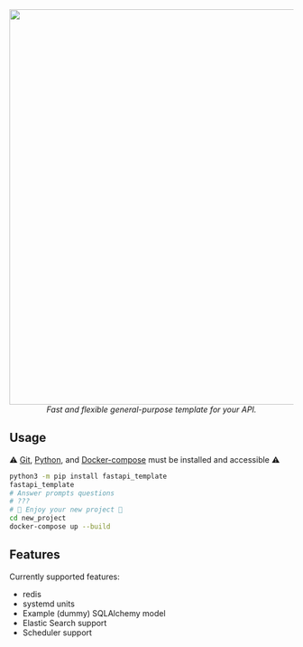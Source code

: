 <div align="center">
<img src="images/logo.png" width=700>
<div><i>Fast and flexible general-purpose template for your API.</i></div>
</div>

## Usage
⚠️ [Git](https://git-scm.com/downloads), [Python](https://www.python.org/), and [Docker-compose](https://docs.docker.com/compose/install/) must be installed and accessible ⚠️

```bash
python3 -m pip install fastapi_template
fastapi_template
# Answer prompts questions
# ???
# 🍪 Enjoy your new project 🍪
cd new_project
docker-compose up --build
```

## Features
Currently supported features:
- redis
- systemd units
- Example (dummy) SQLAlchemy model
- Elastic Search support
- Scheduler support